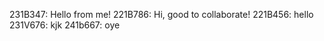 231B347: Hello from me!
221B786: Hi, good to collaborate!
221B456: hello
231V676: kjk
241b667: oye

